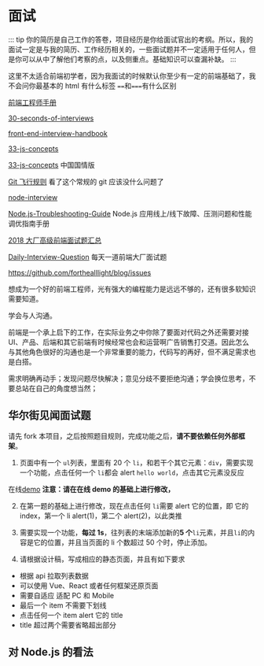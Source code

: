 # 面试

>

::: tip
你的简历是自己工作的答卷，项目经历是你给面试官出的考纲。所以，我的面试一定是与我的简历、工作经历相关的，一些面试题并不一定适用于任何人，但是你可以从中了解他们考察的点，以及侧重点。基础知识可以查漏补缺。
:::

这里不太适合前端初学者，因为我面试的时候默认你至少有一定的前端基础了，我不会问你最基本的 html 有什么标签 `==`和`===`有什么区别

[前端工程师手册](https://leohxj.gitbooks.io/front-end-database/content/html-and-css-basic/index.html)

[30-seconds-of-interviews](https://github.com/fejes713/30-seconds-of-interviews)

[front-end-interview-handbook](https://github.com/yangshun/front-end-interview-handbook)

[33-js-concepts](https://github.com/leonardomso/33-js-concepts)

[33-js-concepts](https://github.com/stephentian/33-js-concepts) 中国国情版

[Git 飞行规则](https://github.com/k88hudson/git-flight-rules/blob/master/README_zh-CN.md) 看了这个常规的 git 应该没什么问题了

[node-interview](https://github.com/ElemeFE/node-interview/tree/master/sections/zh-cn)

[Node.js-Troubleshooting-Guide](https://github.com/aliyun-node/Node.js-Troubleshooting-Guide) Node.js 应用线上/线下故障、压测问题和性能调优指南手册

[2018 大厂高级前端面试题汇总](https://github.com/yygmind/blog/issues/5)

[Daily-Interview-Question](https://github.com/Advanced-Frontend/Daily-Interview-Question) 每天一道前端大厂面试题

https://github.com/forthealllight/blog/issues

想成为一个好的前端工程师，光有强大的编程能力是远远不够的，还有很多软知识需要知道。

学会与人沟通。

前端是一个承上启下的工作，在实际业务之中你除了要面对代码之外还需要对接 UI、产品、后端和其它前端有时候经常也会和运营啊广告销售打交道。因此怎么与其他角色很好的沟通也是一个非常重要的能力，代码写的再好，但不满足需求也是白搭。

需求明确再动手；发现问题尽快解决；意见分歧不要拒绝沟通；学会换位思考，不要总站在自己的角度想当然；

## 华尔街见闻面试题

请先 fork 本项目，之后按照题目规则，完成功能之后，**请不要依赖任何外部框架**。

1. 页面中有一个 `ul`列表，里面有 20 个 `li`，和若干个其它元素：`div`，需要实现一个功能，点击任何一个 `li`都会 alert `hello world`，点击其它元素没反应

在线[demo](https://jsbin.com/mumerahojo/1/edit?html,js,output) **注意：请在在线 demo 的基础上进行修改，**

2. 在第一题的基础上进行修改，现在点击任何 `li`需要 alert 它的位置，即 它的 index，第一个 li alert(1)，第二个 alert(2)，以此类推

3. 需要实现一个功能，**每过 1s**，往列表的末端添加新的**5 个**`li`元素，并且`li`的内容是它的位置，并且当页面的 li 个数超过 50 个时，停止添加。

4. 请根据设计稿，写成相应的静态页面，并且有如下要求

- 根据 api 拉取列表数据
- 可以使用 Vue、React 或者任何框架还原页面
- 需要自适应 适配 PC 和 Mobile
- 最后一个 item 不需要下划线
- 点击任何一个 item alert 它的 title
- title 超过两个需要省略超出部分

## 对 Node.js 的看法
